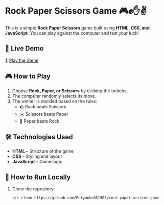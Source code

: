 # Rock Paper Scissors Game 🎮✊✋✌️

This is a simple **Rock Paper Scissors** game built using **HTML, CSS, and JavaScript**. You can play against the computer and test your luck!

## 🚀 Live Demo  
🔗 [Play the Game](https://priyanka081503.github.io/rock-paper-scssior-game/)  

## 🎮 How to Play  
1. Choose **Rock, Paper, or Scissors** by clicking the buttons.  
2. The computer randomly selects its move.  
3. The winner is decided based on the rules:  
   - 🪨 Rock beats Scissors  
   - ✂️ Scissors beats Paper  
   - 📄 Paper beats Rock  

## 🛠 Technologies Used  
- **HTML** – Structure of the game  
- **CSS** – Styling and layout  
- **JavaScript** – Game logic  

## 🔧 How to Run Locally  
1. Clone the repository:  
   ```sh
   git clone https://github.com/Priyanka081503/rock-paper-scssior-game.git
